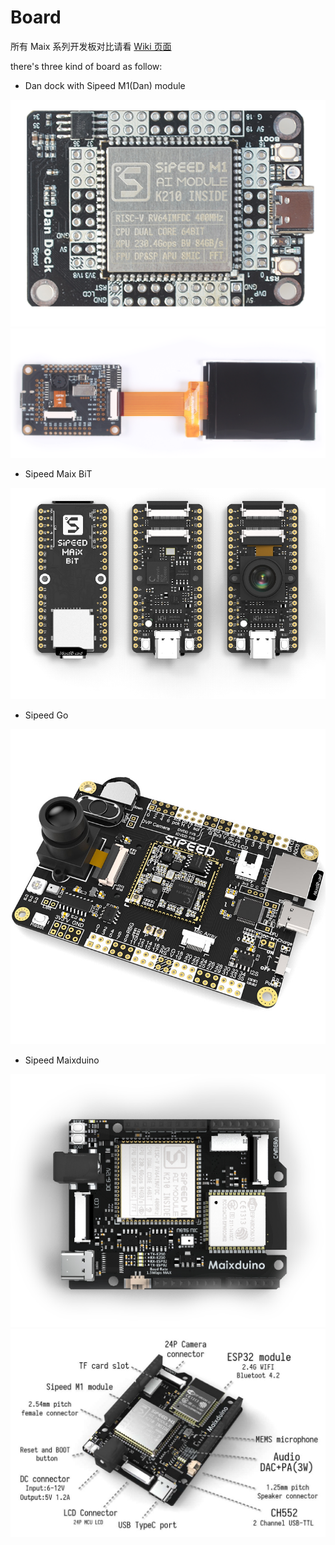 Board
=======

所有 Maix 系列开发板对比请看 [Wiki 页面](https://wiki.sipeed.com/zh/maix/board/)

there's three kind of board as follow:

* Dan dock with Sipeed M1(Dan) module

[![Dan dock](../../assets/Dan_Dock.png)](dan_dock.md)
[![Dan dock](../../assets/dan_dock_1.png)](dan_dock.md)

* Sipeed Maix BiT

[![BiT](../../assets/BiT.png)](bit.md)

* Sipeed Go

[![Go](../../assets/Go.jpg)](go.md)

* Sipeed Maixduino

[![Maixduino](../../assets/maixduino_0.png)](maixduino.md)
[![Maixduino](../../assets/maixduino_3.jpg)](maixduino.md)

